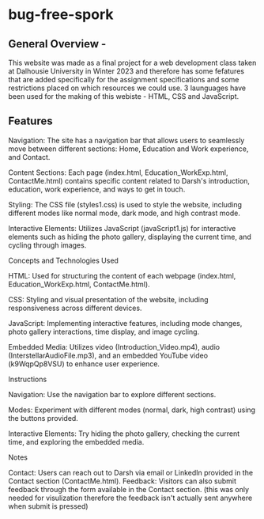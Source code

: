 # bug-free-spork

## General Overview -
This website was made as a final project for a web development class taken at Dalhousie University in Winter 2023 and therefore has some fefatures that are added
 specifically for the assignment specifications and some restrictions placed on which resources we could use. 3 launguages have been used for the making of 
 this webiste - HTML, CSS and JavaScript. 



## Features


Navigation: The site has a navigation bar that allows users to seamlessly move between different sections: Home, Education and Work experience, and Contact.

Content Sections: Each page (index.html, Education_WorkExp.html, ContactMe.html) contains specific content related to Darsh's introduction, education, work experience, and ways to get in touch.

Styling: The CSS file (styles1.css) is used to style the website, including different modes like normal mode, dark mode, and high contrast mode.

Interactive Elements: Utilizes JavaScript (javaScript1.js) for interactive elements such as hiding the photo gallery, displaying the current time, and cycling through images.

Concepts and Technologies Used


HTML: Used for structuring the content of each webpage (index.html, Education_WorkExp.html, ContactMe.html).

CSS: Styling and visual presentation of the website, including responsiveness across different devices.

JavaScript: Implementing interactive features, including mode changes, photo gallery interactions, time display, and image cycling.

Embedded Media: Utilizes video (Introduction_Video.mp4), audio (InterstellarAudioFile.mp3), and an embedded YouTube video (k9WqpQp8VSU) to enhance user experience.

Instructions

Navigation: Use the navigation bar to explore different sections.

Modes: Experiment with different modes (normal, dark, high contrast) using the buttons provided.

Interactive Elements: Try hiding the photo gallery, checking the current time, and exploring the embedded media.

Notes

Contact: Users can reach out to Darsh via email or LinkedIn provided in the Contact section (ContactMe.html).
Feedback: Visitors can also submit feedback through the form available in the Contact section. (this was only needed for visulization therefore the feedback isn't actually sent anywhere when submit is pressed)
